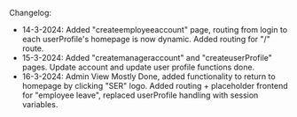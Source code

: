 Changelog:
- 14-3-2024: Added "createemployeeaccount" page, routing from login to each userProfile's homepage is now dynamic. Added routing for "/" route. 
- 15-3-2024: Added "createmanageraccount" and "createuserProfile" pages. Update account and update user profile functions done.
- 16-3-2024: Admin View Mostly Done, added functionality to return to homepage by clicking "SER" logo. Added routing + placeholder frontend for "employee leave",
replaced userProfile handling with session variables. 
